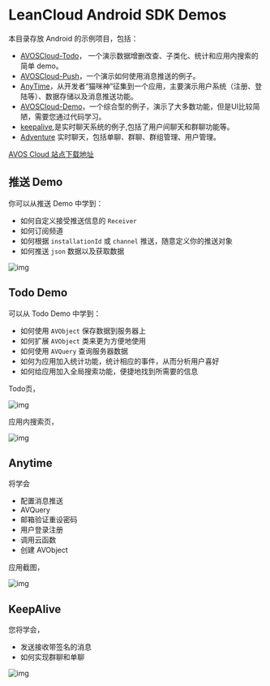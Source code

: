 # LeanCloud Android SDK Demos

本目录存放 Android 的示例项目，包括：

* [AVOSCloud-Todo](./AVOSCloud-Todo)， 一个演示数据增删改查、子类化、统计和应用内搜索的简单 demo。
* [AVOSCloud-Push](./AVOSCloud-Push)，一个演示如何使用消息推送的例子。
* [AnyTime](./AnyTime)，从开发者“猫咪神”征集到一个应用，主要演示用户系统（注册、登陆等）、数据存储以及消息推送功能。
* [AVOSCloud-Demo](./AVOSCloud-Demo)，一个综合型的例子，演示了大多数功能，但是UI比较简陋，需要您通过代码学习。
* [keepalive](./keepalive),是实时聊天系统的例子,包括了用户间聊天和群聊功能等。
* [Adventure](https://github.com/leancloud/Adventure) 实时聊天，包括单聊、群聊、群组管理、用户管理。


[AVOS Cloud 站点下载地址](http://download.leancloud.cn/demo/)

## 推送 Demo 

你可以从推送 Demo 中学到：

* 如何自定义接受推送信息的 `Receiver`
* 如何订阅频道
* 如何根据 `installationId` 或 `channel` 推送，随意定义你的推送对象
* 如何推送 `json` 数据以及获取数据

![img](https://raw.githubusercontent.com/lzwjava/plan/master/push.png)

## Todo Demo

可以从 Todo Demo 中学到：

* 如何使用 `AVObject` 保存数据到服务器上
* 如何扩展 `AVObject` 类来更为方便地使用
* 如何使用 `AVQuery` 查询服务器数据
* 如何为应用加入统计功能，统计相应的事件，从而分析用户喜好
* 如何给应用加入全局搜索功能，便捷地找到所需要的信息

Todo页，

![img](https://raw.githubusercontent.com/lzwjava/plan/master/android-todo-360.png)

应用内搜索页，

![img](https://raw.githubusercontent.com/lzwjava/plan/master/todo360.png)


## Anytime
将学会

* 配置消息推送
* AVQuery
* 邮箱验证重设密码
* 用户登录注册
* 调用云函数
* 创建 AVObject

应用截图，

![img](https://raw.githubusercontent.com/lzwjava/plan/master/anytime360.png)

## KeepAlive 
您将学会，
* 发送接收带签名的消息
* 如何实现群聊和单聊

![img](https://raw.githubusercontent.com/lzwjava/plan/master/chat360.png)

